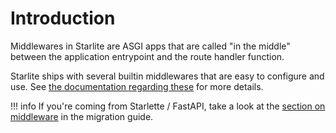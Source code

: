 # Introduction

Middlewares in Starlite are ASGI apps that are called "in the middle" between the application entrypoint and the
route handler function.

Starlite ships with several builtin middlewares that are easy to configure and use.
See [the documentation regarding these](builtin-middlewares) for more details.


!!! info
    If you're coming from Starlette / FastAPI, take a look at the
    [section on middleware](/starlite/migration/#middleware) in the migration guide.
